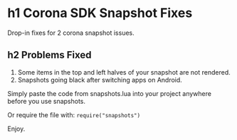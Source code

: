 # h1 Corona SDK Snapshot Fixes

Drop-in fixes for 2 corona snapshot issues.

## h2 Problems Fixed
1. Some items in the top and left halves of your snapshot are not rendered.
2. Snapshots going black after switching apps on Android.

Simply paste the code from snapshots.lua into your project anywhere before you use snapshots.

Or require the file with:
`require("snapshots")`

Enjoy.
